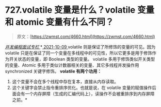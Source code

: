 <!--yml
category: 未分类
date: 0001-01-01 00:00:00
-->

# 727.volatile 变量是什么？volatile 变量和 atomic 变量有什么不同？

> 原文：[https://zwmst.com/4660.html](https://zwmst.com/4660.html)

   [ *并发编程面试专栏* ](https://zwmst.com/%e5%b9%b6%e5%8f%91%e7%bc%96%e7%a8%8b%e9%9d%a2%e8%af%95%e4%b8%93%e6%a0%8f)*[ <time datetime="2021-10-10T00:59:36+08:00"> 2021-10-09 </time> ](https://zwmst.com/4660.html)  volatile 则是保证了所修饰的变量的可见。因为 volatile 只是在保证了同一个变量在多线程中的可见性，所以它更多是用于修饰作为开关状态的变量，即 Boolean 类型的变量。
volatile 多用于修饰类似开关类型的变量、Atomic 多用于类似计数器相关的变量、其它多线程并发操作用 synchronized 关键字修饰。
**volatile 有两个功用：**

1.  这个变量不会在多个线程中存在复本，直接从内存读取。
2.  这个关键字会禁止指令重排序优化。也就是说，在 volatile 变量的赋值操作后面会有一个内存屏障（生成的汇编代码上），读操作不会被重排序到内存屏障之前。*